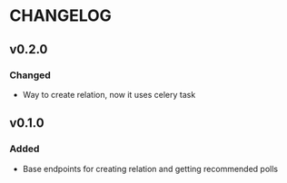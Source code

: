 # CHANGELOG

## v0.2.0

### Changed

* Way to create relation, now it uses celery task

## v0.1.0

### Added

* Base endpoints for creating relation and getting recommended polls
